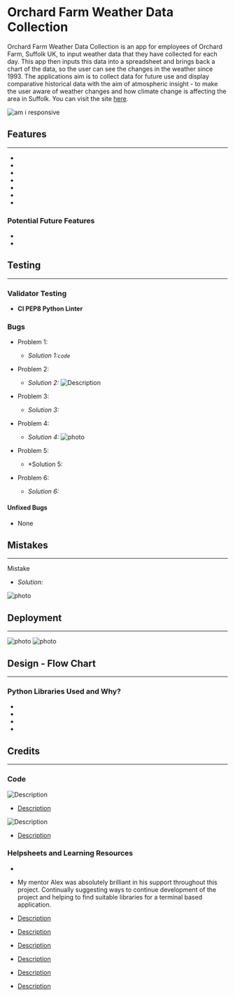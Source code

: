 # Orchard Farm Weather Data Collection

Orchard Farm Weather Data Collection is an app for employees of Orchard Farm, Suffolk UK, to input weather data that they have collected for each day. This app then inputs this data into a spreadsheet and brings back a chart of the data, so the user can see the changes in the weather since 1993. The applications aim is to collect data for future use and display comparative historical data with the aim of atmospheric insight - to make the user aware of weather changes and how climate change is affecting the area in Suffolk. You can visit the site [here](https://orchard-farm-weather-9b130ffa81fb.herokuapp.com/).

![am i responsive]()

## Features 
------
-
-
-
-
-
-
-

### **Potential Future Features**
-
-

## Testing
------

### **Validator Testing**

- **CI PEP8 Python Linter**

### **Bugs**

- Problem 1:
    - *Solution 1:`code`*

- Problem 2:
    - *Solution 2:* 
    ![Description](photo-source)

- Problem 3:
    - *Solution 3:*

- Problem 4:
    - *Solution 4:*
    ![photo]()

- Problem 5:
    - *Solution 5:

- Problem 6: 
    - *Solution 6:*
#### **Unfixed Bugs**

- None

## Mistakes
------

Mistake
- *Solution:*

![photo]()

## Deployment
------

![photo]()
![photo]()

## Design - Flow Chart
------

### Python Libraries Used and Why?
-
-
-
-

## Credits 
------
### **Code**

![Description](photo-source)

- [Description](link)

![Description](photo-source)

- [Description](link)

### **Helpsheets and Learning Resources**

- 

- My mentor Alex was absolutely brilliant in his support throughout this project. Continually suggesting ways to continue development of the project and helping to find suitable libraries for a terminal based application.

- [Description](link)
- [Description](link)
- [Description](link)
- [Description](link)
- [Description](link)
- [Description](link)
